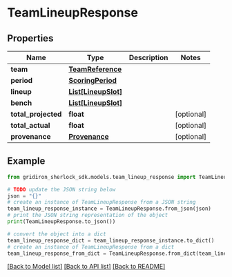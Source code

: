 # TeamLineupResponse


## Properties

Name | Type | Description | Notes
------------ | ------------- | ------------- | -------------
**team** | [**TeamReference**](TeamReference.md) |  | 
**period** | [**ScoringPeriod**](ScoringPeriod.md) |  | 
**lineup** | [**List[LineupSlot]**](LineupSlot.md) |  | 
**bench** | [**List[LineupSlot]**](LineupSlot.md) |  | 
**total_projected** | **float** |  | [optional] 
**total_actual** | **float** |  | [optional] 
**provenance** | [**Provenance**](Provenance.md) |  | [optional] 

## Example

```python
from gridiron_sherlock_sdk.models.team_lineup_response import TeamLineupResponse

# TODO update the JSON string below
json = "{}"
# create an instance of TeamLineupResponse from a JSON string
team_lineup_response_instance = TeamLineupResponse.from_json(json)
# print the JSON string representation of the object
print(TeamLineupResponse.to_json())

# convert the object into a dict
team_lineup_response_dict = team_lineup_response_instance.to_dict()
# create an instance of TeamLineupResponse from a dict
team_lineup_response_from_dict = TeamLineupResponse.from_dict(team_lineup_response_dict)
```
[[Back to Model list]](../README.md#documentation-for-models) [[Back to API list]](../README.md#documentation-for-api-endpoints) [[Back to README]](../README.md)


